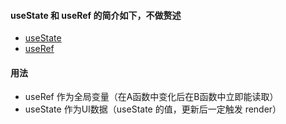 #### useState 和 useRef 的简介如下，不做赘述
* [useState](https://github.com/Hanqing1996/useState-demo)
* [useRef](https://github.com/Hanqing1996/useRef-demo)

#### 用法
* useRef 作为全局变量（在A函数中变化后在B函数中立即能读取）
* useState 作为UI数据（useState 的值，更新后一定触发 render）
